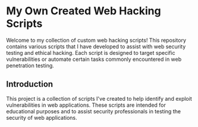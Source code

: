 # My Own Created Web Hacking Scripts

Welcome to my collection of custom web hacking scripts! This repository contains various scripts that I have developed to assist with web security testing and ethical hacking. Each script is designed to target specific vulnerabilities or automate certain tasks commonly encountered in web penetration testing.

## Introduction

This project is a collection of scripts I've created to help identify and exploit vulnerabilities in web applications. These scripts are intended for educational purposes and to assist security professionals in testing the security of web applications.
